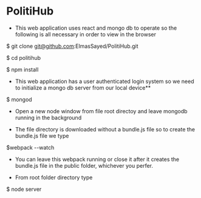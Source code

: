 # PolitiHub

* This web application uses react and mongo db to operate so the following is all necessary in order to
view in the browser 

$ git clone git@github.com:ElmasSayed/PolitiHub.git

$ cd politihub

$ npm install

* This web application has a user authenticated login system so we need
to initialize a mongo db server from our local device**

$ mongod

* Open a new node window from file root directoy and leave mongodb running in the background

* The file directory is downloaded without a bundle.js file so to create the bundle.js file we type

$webpack --watch

* You can leave this webpack running or close it after it creates the bundle.js file in the public folder,
whichever you perfer.

* From root folder directory type

$ node server

